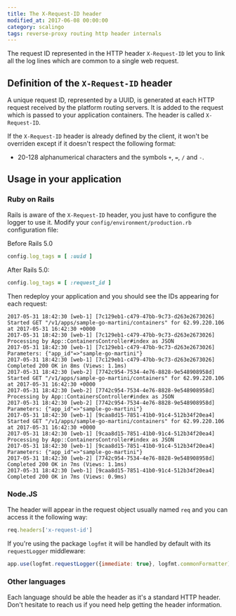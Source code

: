 ```yaml
---
title: The X-Request-ID header
modified_at: 2017-06-08 00:00:00
category: scalingo
tags: reverse-proxy routing http header internals
---
```


The request ID represented in the HTTP header `X-Request-ID` let you to link
all the log lines which are common to a single web request.

## Definition of the `X-Request-ID` header

A unique request ID, represented by a UUID, is generated at each HTTP request
received by the platform routing servers. It is added to the request which is
passed to your application containers. The header is called `X-Request-ID`.

If the `X-Request-ID` header is already defined by the client, it won't be
overriden except if it doesn't respect the following format:

* 20-128 alphanumerical characters and the symbols `+`, `=`, `/` and `-`.

## Usage in your application

### Ruby on Rails

Rails is aware of the `X-Request-ID` header, you just have to configure the logger
to use it. Modify your `config/environment/production.rb` configuration file:

Before Rails 5.0

```ruby
config.log_tags = [ :uuid ]
```

After Rails 5.0:

```ruby
config.log_tags = [ :request_id ]
```

Then redeploy your application and you should see the IDs appearing for each request:

```
2017-05-31 18:42:30 [web-1] [7c129eb1-c479-47bb-9c73-d263e2673026] Started GET "/v1/apps/sample-go-martini/containers" for 62.99.220.106 at 2017-05-31 16:42:30 +0000
2017-05-31 18:42:30 [web-1] [7c129eb1-c479-47bb-9c73-d263e2673026] Processing by App::ContainersController#index as JSON
2017-05-31 18:42:30 [web-1] [7c129eb1-c479-47bb-9c73-d263e2673026]   Parameters: {"app_id"=>"sample-go-martini"}
2017-05-31 18:42:30 [web-1] [7c129eb1-c479-47bb-9c73-d263e2673026] Completed 200 OK in 8ms (Views: 1.1ms)
2017-05-31 18:42:30 [web-2] [7742c954-7534-4e76-8828-9e548908958d] Started GET "/v1/apps/sample-go-martini/containers" for 62.99.220.106 at 2017-05-31 16:42:30 +0000
2017-05-31 18:42:30 [web-2] [7742c954-7534-4e76-8828-9e548908958d] Processing by App::ContainersController#index as JSON
2017-05-31 18:42:30 [web-2] [7742c954-7534-4e76-8828-9e548908958d]   Parameters: {"app_id"=>"sample-go-martini"}
2017-05-31 18:42:30 [web-1] [9caa8d15-7851-41b0-91c4-512b34f20ea4] Started GET "/v1/apps/sample-go-martini/containers" for 62.99.220.106 at 2017-05-31 16:42:30 +0000
2017-05-31 18:42:30 [web-1] [9caa8d15-7851-41b0-91c4-512b34f20ea4] Processing by App::ContainersController#index as JSON
2017-05-31 18:42:30 [web-1] [9caa8d15-7851-41b0-91c4-512b34f20ea4]   Parameters: {"app_id"=>"sample-go-martini"}
2017-05-31 18:42:30 [web-2] [7742c954-7534-4e76-8828-9e548908958d] Completed 200 OK in 7ms (Views: 1.1ms)
2017-05-31 18:42:30 [web-1] [9caa8d15-7851-41b0-91c4-512b34f20ea4] Completed 200 OK in 7ms (Views: 0.9ms)
```

### Node.JS

The header will appear in the request object usually named `req` and you can access it the following way:

```javascript
req.headers['x-request-id']
```

If you're using the package `logfmt` it will be handled by default with its `requestLogger` middleware:

```javascript
app.use(logfmt.requestLogger({immediate: true}, logfmt.commonFormatter))
```

### Other languages

Each language should be able the header as it's a standard HTTP header. Don't hesitate to reach us
if you need help getting the header information.

